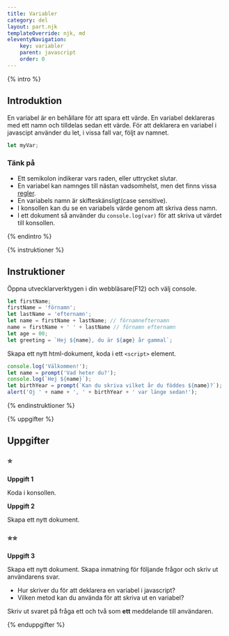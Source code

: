 ```yaml
---
title: Variabler
category: del
layout: part.njk
templateOverride: njk, md
eleventyNavigation:
    key: variabler
    parent: javascript
    order: 0
---
```

{% intro %}

## Introduktion
En variabel är en behållare för att spara ett värde. En variabel deklareras med ett namn och tilldelas sedan ett värde.
För att deklarera en variabel i javascipt använder du let, i vissa fall var, följt av namnet.

``` js
let myVar;
```

### Tänk på
 - Ett semikolon indikerar vars raden, eller uttrycket slutar.
 - En variabel kan namnges till nästan vadsomhelst, men det finns vissa [regler](https://developer.mozilla.org/en-US/docs/Web/JavaScript/Guide/Grammar_and_types#variables).
 - En variabels namn är skifteskänsligt(case sensitive).
 - I konsollen kan du se en variabels värde genom att skriva dess namn.
 - I ett dokument så använder du ```console.log(var)``` för att skriva ut värdet till konsollen.

{% endintro %}

{% instruktioner %}

## Instruktioner
Öppna utvecklarverktygen i din webbläsare(F12) och välj console.

``` js
let firstName;
firstName = 'förnamn';
let lastName = 'efternamn';
let name = firstName + lastName; // förnamnefternamn
name = firstName + ' ' + lastName // förnamn efternamn
let age = 00;
let greeting = `Hej ${name}, du är ${age} år gammal`; 
```

Skapa ett nytt html-dokument, koda i ett ```<script>``` element.

``` js
console.log('Välkommen!');
let name = prompt('Vad heter du?');
console.log(`Hej ${name}`);
let birthYear = prompt(`Kan du skriva vilket år du föddes ${name}?`);
alert('Oj ' + name + ', ' + birthYear + ' var länge sedan!');
```
{% endinstruktioner %}

{% uppgifter %}

## Uppgifter
### ⭐
**Uppgift 1**

Koda i konsollen.

**Uppgift 2**

Skapa ett nytt dokument.

### ⭐⭐
**Uppgift 3**

Skapa ett nytt dokument.
Skapa inmatning för följande frågor och skriv ut användarens svar.

 - Hur skriver du för att deklarera en variabel i javascript?
 - Vilken metod kan du använda för att skriva ut en variabel?

Skriv ut svaret på fråga ett och två som **ett** meddelande till användaren.

{% enduppgifter %}
